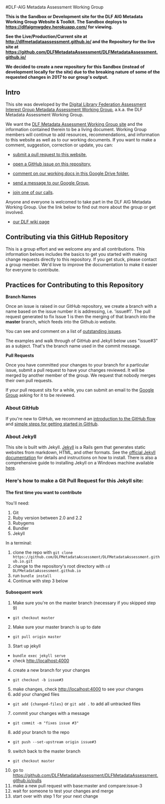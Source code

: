 #DLF-AIG Metadata Assessment Working Group


**This is the Sandbox or Development site for the DLF AIG Metadata Working Group Website & Toolkit. The Sandbox deploys to https://dlfaigmwgdev.herokuapp.com/ for viewing.**

**See the Live/Production/Current site at http://dlfmetadataassessment.github.io/ and the Repository for the live site at https://github.com/DLFMetadataAssessment/DLFMetadataAssessment.github.io/**

**We decided to create a new repository for this Sandbox (instead of development locally for the site) due to the breaking nature of some of the requested changes in 2017 to our group's output.**

## Intro

This site was developed by the [Digital Library Federation Assessment Interest Group Metadata Assessment Working Group](https://groups.google.com/forum/#!forum/dlf-aig-metadata-assessment-working-group), a.k.a. the DLF Metadata Assessment Working Group.

We want the [DLF Metadata Assessment Working Group site](http://dlfmetadataassessment.github.io/) and the information contained therein to be a living document. Working Group members will continue to add resources, recommendations, and information to this website as well as to our working documents. If you want to make a comment, suggestion, correction or update, you can:

  * [submit a pull request to this website](https://github.com/DLFMetadataAssessment/DLFMetadataAssessment.github.io/pulls),

  * [open a GitHub issue on this repository](https://github.com/DLFMetadataAssessment/DLFMetadataAssessment.github.io/issues),

  * [comment on our working docs in this Google Drive folder](https://drive.google.com/open?id=0B74oOQcTdnHjWk51a283bUVta0E),

  * [send a message to our Google Group](https://groups.google.com/forum/#!forum/dlf-aig-metadata-assessment-working-group),

  * [join one of our calls](https://wiki.diglib.org/Assessment:Metadata).

Anyone and everyone is welcomed to take part in the DLF AIG Metadata Working Group. Use the link below to find out more about the group or get involved.

  * [our DLF wiki page](https://wiki.diglib.org/Assessment:Metadata)

## Contributing via this GitHub Repository

This is a group effort and we welcome any and all contributions. This information belows includes the basics to get you started with making change requests directly to this repository. If you get stuck, please contact a group member. We'd love to improve the documentation to make it easier for everyone to contribute.

## Practices for Contributing to this Repository

**Branch Names**

Once an issue is raised in our GitHub repository, we create a branch with a name based on the issue number it is addressing, i.e. 'issue#1'. The pull request generated to fix Issue 1 is then the merging of that branch into the **master** branch, which feeds into the Github.io website.

You can see and comment on a list of [outstanding issues](https://github.com/DLFMetadataAssessment/DLFMetadataAssessment.github.io/issues).

The examples and walk through of GitHub and Jekyll below uses "issue#3" as a subject. That's the branch name used in the commit message.

**Pull Requests**

Once you have committed your changes to your branch for a particular issue, submit a pull request to have your changes reviewed. It will be merged by another member of the group. We request that nobody merges their own pull requests.

If your pull request sits for a while, you can submit an email to the [Google Group](https://groups.google.com/forum/#!forum/dlf-aig-metadata-assessment-working-group) asking for it to be reviewed.

### About GitHub

If you're new to GitHub, we recommend an [introduction to the GitHub flow](https://guides.github.com/introduction/flow/) and [simple steps for getting started in GitHub](https://guides.github.com/activities/hello-world/).

### About Jekyll

This site is built with Jekyll. [Jekyll](http://jekyllrb.com) is a Rails gem that generates static websites from markdown, HTML, and other formats. See the [official Jekyll documentation](http://jekyllrb.com/docs/home/) for details and instructions on how to install. There is also a comprehensive guide to installing Jekyll on a Windows machine available [here](http://jekyll-windows.juthilo.com/).

### Here's how to make a Git Pull Request for this Jekyll site:

#### The first time you want to contribute

You'll need:

1. Git
2. Ruby version between 2.0 and 2.2
3. Rubygems
4. Bundler
5. Jekyll

In a terminal:

1. clone the repo with ```git clone https://github.com/DLFMetadataAssessment/DLFMetadataAssessment.github.io.git```
2. change to the repository's root directory with ```cd DLFMetadataAssessment.github.io```  
3. run ```bundle install```
4. Continue with step 3 below

#### Subsequent work
1. Make sure you're on the master branch (necessary if you skipped step 9)
  * ```git checkout master```
2. Make sure your master branch is up to date
  * ```git pull origin master```
3. Start up jekyll
  * ```bundle exec jekyll serve```
  * check [http://localhost:4000](http://localhost:4000)
4. create a new branch for your changes
  * ```git checkout -b issue#3```
5. make changes, check [http://localhost:4000](http://localhost:4000) to see your changes
6. add your changed files
  * ```git add {changed-files}``` or ```git add .``` to add all untracked files
7. commit your changes with a message
  * ```git commit -m "fixes issue #3"```
8. add your branch to the repo
  * ```git push --set-upstream origin issue#3```
9. switch back to the master branch
  * ```git checkout master```

10. go to https://github.com/DLFMetadataAssessment/DLFMetadataAssessment.github.io/pulls
11. make a new pull request with base:master and compare:issue-3
12. wait for someone to test your changes and merge
13. start over with step 1 for your next change
